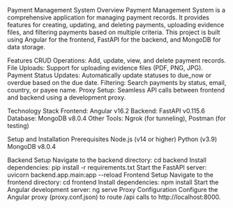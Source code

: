 Payment Management System
Overview
Payment Management System is a comprehensive application for managing payment records. It provides features for creating, updating, and deleting payments, uploading evidence files, and filtering payments based on multiple criteria. This project is built using Angular for the frontend, FastAPI for the backend, and MongoDB for data storage.

Features
CRUD Operations: Add, update, view, and delete payment records.
File Uploads: Support for uploading evidence files (PDF, PNG, JPG).
Payment Status Updates: Automatically update statuses to due_now or overdue based on the due date.
Filtering: Search payments by status, email, country, or payee name.
Proxy Setup: Seamless API calls between frontend and backend using a development proxy.

Technology Stack
Frontend: Angular v16.2
Backend: FastAPI v0.115.6
Database: MongoDB v8.0.4
Other Tools: Ngrok (for tunneling), Postman (for testing)

Setup and Installation
Prerequisites
Node.js (v14 or higher)
Python (v3.9)
MongoDB v8.0.4

Backend Setup
Navigate to the backend directory:
cd backend
Install dependencies:
pip install -r requirements.txt
Start the FastAPI server:
uvicorn backend.app.main:app --reload
Frontend Setup
Navigate to the frontend directory:
cd frontend
Install dependencies:
npm install
Start the Angular development server:
ng serve
Proxy Configuration
Configure the Angular proxy (proxy.conf.json) to route /api calls to http://localhost:8000.
